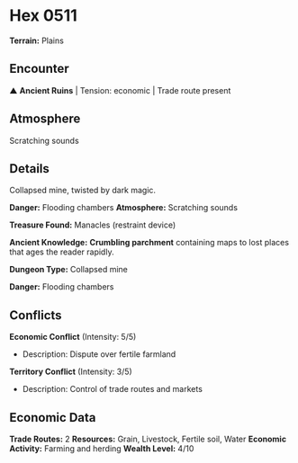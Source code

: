 # Hex 0511

**Terrain:** Plains

## Encounter
▲ **Ancient Ruins** | Tension: economic | Trade route present

## Atmosphere
Scratching sounds

## Details
Collapsed mine, twisted by dark magic.

**Danger:** Flooding chambers
**Atmosphere:** Scratching sounds

**Treasure Found:** Manacles (restraint device)

**Ancient Knowledge:** **Crumbling parchment** containing maps to lost places that ages the reader rapidly.

**Dungeon Type:** Collapsed mine

**Danger:** Flooding chambers

## Conflicts
**Economic Conflict** (Intensity: 5/5)
- Description: Dispute over fertile farmland

**Territory Conflict** (Intensity: 3/5)
- Description: Control of trade routes and markets

## Economic Data
**Trade Routes:** 2
**Resources:** Grain, Livestock, Fertile soil, Water
**Economic Activity:** Farming and herding
**Wealth Level:** 4/10
